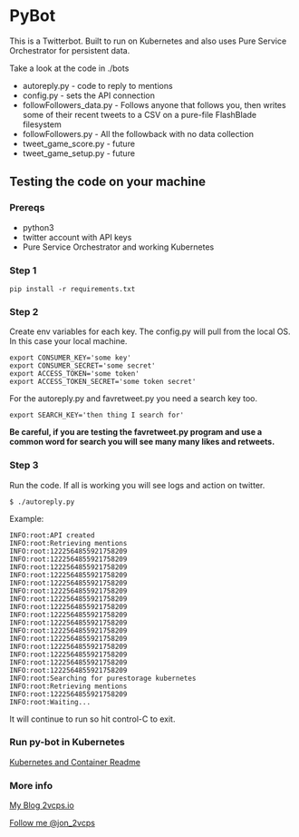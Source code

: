 # PyBot 
This is a Twitterbot. Built to run on Kubernetes and also uses Pure Service Orchestrator for persistent data.

Take a look at the code in ./bots
- autoreply.py - code to reply to mentions
- config.py - sets the API connection
- followFollowers_data.py - Follows anyone that follows you, then writes some of their recent tweets to a CSV on a pure-file FlashBlade filesystem
- followFollowers.py - All the followback with no data collection
- tweet_game_score.py - future
- tweet_game_setup.py - future

## Testing the code on your machine
### Prereqs
- python3
- twitter account with API keys
- Pure Service Orchestrator and working Kubernetes


### Step 1
```
pip install -r requirements.txt
```

### Step 2
Create env variables for each key. The config.py will pull from the local OS. In this case your local machine.
```
export CONSUMER_KEY='some key'
export CONSUMER_SECRET='some secret'
export ACCESS_TOKEN='some token'
export ACCESS_TOKEN_SECRET='some token secret'
```
For the autoreply.py and favretweet.py you need a search key too.
```
export SEARCH_KEY='then thing I search for'
```
**Be careful, if you are testing the favretweet.py program and use a common word for search you will see many many likes and retweets.**

### Step 3
Run the code.
If all is working you will see logs and action on twitter.
```
$ ./autoreply.py 
```
Example:
```
INFO:root:API created
INFO:root:Retrieving mentions
INFO:root:1222564855921758209
INFO:root:1222564855921758209
INFO:root:1222564855921758209
INFO:root:1222564855921758209
INFO:root:1222564855921758209
INFO:root:1222564855921758209
INFO:root:1222564855921758209
INFO:root:1222564855921758209
INFO:root:1222564855921758209
INFO:root:1222564855921758209
INFO:root:1222564855921758209
INFO:root:1222564855921758209
INFO:root:1222564855921758209
INFO:root:1222564855921758209
INFO:root:1222564855921758209
INFO:root:1222564855921758209
INFO:root:Searching for purestorage kubernetes
INFO:root:Retrieving mentions
INFO:root:1222564855921758209
INFO:root:Waiting...
```
It will continue to run so hit control-C to exit.

### Run py-bot in Kubernetes
[Kubernetes and Container Readme](k8sreadme.md)

### More info

[My Blog 2vcps.io](https://blog.2vcps.io)

[Follow me @jon_2vcps](https://twitter.com/jon_2vcps)


